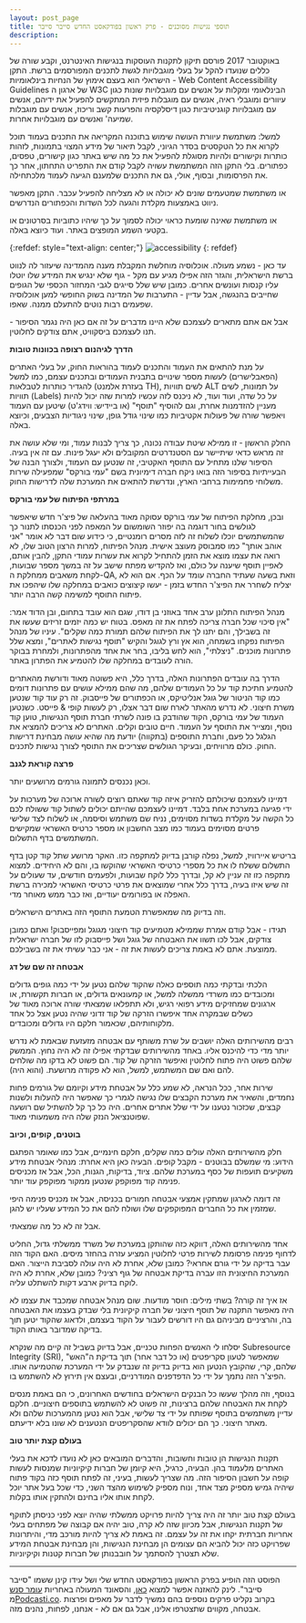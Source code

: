 ```yaml
---
layout: post_page
title: תוספי נגישות מסוכנים - פרק ראשון בפודקאסט החדש סייבר סייבר
description: 
---
```


באוקטובר 2017 פורסם תיקון לתקנות העוסקות בנגישות האינטרנט, וקבע שורה של כללים שנועדו להקל על בעלי מוגבלויות לגשת לתכנים המפורסמים ברשת. התקן הישראלי הוא בעצם אימוץ של הנחיות בינלאומיות - Web Content Accessibility Guidelines של ארגון ה W3C הבינלאומי ומקלות על אנשים עם מוגבלויות שונות כגון עיוורים ומוגבלי ראיה, אנשים עם מוגבלות פיזית המתקשים להפעיל את ידיהם, אנשים עם מוגבלויות קוגניטיביות כגון דיסלקסיה והפרעות קשב וריכוז, אנשים עם מוגבלות שמיעה' ואנשים עם מוגבלויות אחרות.

למשל: משתמשת עיוורת העושה שימוש בתוכנה המקריאה את התכנים בעמוד תוכל לקרוא את כל הטקסטים בסדר הגיוני, לקבל תיאור של מידע המצוי בתמונות, לזהות כותרות וקישורים ולהיות מסוגלת להפעיל את כל מה שיש באתר כגון קישורים, טפסים, כפתורים. בלי התקן הזה המשתמשת עשויה לקבל קודם את התפריט התחתון, אחר כך את הפרסומות, ובסוף, אולי, גם את התכנים שלמענם הגיעה לעמוד מלכתחילה.

או משתמשת שמטעמים שונים לא יכולה או לא מצליחה להפעיל עכבר. התקן מאפשר ניווט באמצעות מקלדת והגעה לכל השדות והכפתורים הנדרשים.

או משתמשת שאינה שומעת כראוי יכולה לסמוך על כך שיהיו כתוביות בסרטונים או בקטעי השמע המופצים באתר. ועוד כיוצא באלה.

{:refdef: style="text-align: center;"}
![accessibility](/img/2018-12-19-00.jpg)
{: refdef}

עד כאן - נשמע מעולה. אוכלוסיה מוחלשת המקבלת מענה מהמדינה שיעזור לה לנווט ברשת הישראלית, והגזר הזה אפילו מגיע עם מקל - גוף שלא ינגיש את המידע שלו יוטלו עליו קנסות ועונשים אחרים. כמובן שיש שלל סייגים לגבי המחזור הכספי של הגופים שחייבים בהנגשה, אבל עדיין - התערבות של המדינה בשוק החופשי למען אוכלוסיה שפעמים רבות נוטים להתעלם ממנה. שאפו.

אבל אם אתם מתארים לעצמכם שלא היינו מדברים על זה אם כאן היה נגמר הסיפור - תנו לעצמכם ביסקוויט, אתם צודקים לחלוטין.

**הדרך לגיהנום רצופה בכוונות טובות**

על מנת להתאים את העמוד והתכנים לעמוד בהוראות החוק, על בעלי האתרים (הפאבלישרים) לעשות מספר שינויים בתבנית העמודים ובתכנים עצמם, כמו למשל להגדיר כותרות לטבלאות (בעזרת אלמנט TH), לשים תוויות ALT על תמונות, לשים תוויות (Labels) על כל שדה, ועוד ועוד, לא ניכנס לזה עכשיו למרות שזה יכול להיות מעניין להזדמנות אחרת, וגם להוסיף "תוסף" (או ביידיש: ווידג'ט) שיטען עם העמוד ויאפשר שורה של פעולות אקטיביות כמו שינוי גודל גופן, שינוי ניגודיות הצבעים, וכיוצא באלה.

החלק הראשון - זו ממילא שיטת עבודה נכונה, כך צריך לבנות עמוד, ומי שלא עושה את זה מראש כדאי שיתיישר עם הסטנדרטים המקובלים ולא יעגל פינות. עם זה אין בעיה. הסיפור שלנו מתחיל עם התוסף האקטיבי, זה שנטען עם העמוד, ולצורך הבנה של הבעייתיות בסיפור הזה בואו ניקח חברה דימיונית בשם "עמי בורקס" שמפעילה שירות משלוחי פחמימות ברחבי הארץ, ונדרשת להתאים את המערכת שלה לדרישות החוק.

**במרתפי הפיתוח של עמי בורקס**

ובכן, מחלקת הפיתוח של עמי בורקס עסוקה מאוד בהעלאה של פיצ'ר חדש שיאפשר לגולשים בחור דוגמה בה יפוזר השומשום על המאפה לפני הכנסתו לתנור כך שהמשתמשים יוכלו לשלוח זה לזה מסרים רומנטיים, כי כידוע שום דבר לא אומר "אני אוהב אותך" כמו סמבוסק מעוצב אישית. מנהל הפיתוח, למרות הרצון הטוב שלו, לא רואה את עצמו מוצא את הזמן להתחיל לקרוא את עשרות עמודי התקן, להבין אותם, לאפיין תוסף שיענה על כולם, ואז להקדיש מפתח שישב על זה במשך מספר שבועות, לקחת משאבים ממחלקת ה-QA, וזאת בשעה שעתיד החברה עומד על הכף. אם הוא לא יצליח לשחרר את הפיצ'ר החדש בזמן - יעשו קיצוצים כואבים במחלקה שלו שיהפכו את פיתוח התוסף למשימה קשה הרבה יותר.

מנהל הפיתוח התלונן ערב אחד באוזני בן דודו, שגם הוא עובד בתחום, ובן הדוד אמר: "אין סיכוי שכל חברה צריכה לפתח את זה מאפס. בטוח יש כמה יזמים זריזים שעשו את זה בשבילך, והם יתנו לך את הפיתוח שלהם תמורת כמה שקלים". עיניו של מנהל הפיתוח נפקחו בשמחה, הוא אץ ורץ לגוגל והקיש "תוסף נגישות לאתרים", ומצא שלל פתרונות מוכנים. "ניצלתי", הוא לחש בליבו, בחר את אחד מהפתרונות, ולמחרת בבוקר הורה לעובדים במחלקה שלו להטמיע את הפתרון באתר.

הדרך בה עובדים הפתרונות האלה, בדרך כלל, היא פשוטה מאוד ודורשת מהאתרים להטמיע חתיכת קוד על כל העמודים שלהם, מה שהם ממילא עושים עם פתרונות דומים כמו קוד הניטור של גוגל אנליטיקס, או הכפתורים של פייסבוק. זה רק עוד קוד שנטען משרת חיצוני. לא נדרש מהאתר לארח שום דבר אצלו, רק לעשות קופי & פייסט. כשנטען העמוד של עמי בורקס, הקוד שהודבק בו פונה לשרתי חברת תוסף הנגישות, טוען קוד נוסף, ומצייר את התוסף על העמוד. חיים טובים וקלים. האתרים לא צריכים להמציא את הגלגל כל פעם, וחברת התוספים (בתקווה) יודעת מה שהיא עושה מבחינת דרישות החוק. כולם מרוויחים, ובעיקר הגולשים שצריכים את התוסף לצורך נגישות לתכנים.

**פרצה קוראת לגנב**

וכאן נכנסים לתמונה גורמים מרושעים יותר.

דמיינו לעצמכם שיכולתם להזריק איזה קוד שאתם רוצים לשורה ארוכה של מערכות על ידי פגיעה במערכת אחת בלבד. דמיינו לעצמכם שהייתם יכולים לשתול קוד ששולח לכם כל הקשה על מקלדת בשדות מסוימים, נניח שם משתמש וסיסמה, או לשלוח לצד שלישי פרטים מסוימים בעמוד כמו מצב החשבון או מספר כרטיס האשראי שמקישים המשתמשים בדף התשלום. 

בריטיש איירוויז, למשל, נפלה קורבן בדיוק למתקפה כזו. האקר מרושע שתל קוד קטן בדף התשלום ששלח לו את כל מספרי כרטיסי האשראי שהוקשו בו, והם לא היחידים. למצוא מתקפה כזו זה עניין לא קל, ובדרך כלל לוקח שבועות, ולפעמים חודשים, עד שעולים על זה שיש איזו בעיה, בדרך כלל אחרי שמוצאים את פרטי כרטיסי האשראי למכירה ברשת האפלה או בפורומים יעודיים, ואז כבר ממש מאוחר מדי. 

וזה בדיוק מה שמאפשרת הטמעת התוסף הזה באתרים הישראלים.

תגידו - אבל קודם אמרת שממילא מטמיעים קוד חיצוני מגוגל ומפייסבוק! ואתם כמובן צודקים, אבל לכו תשוו את האבטחה של גוגל ושל פייסבוק לזו של חברה ישראלית ממוצעת. אתם לא באמת צריכים לעשות את זה - אני כבר עשיתי את זה בשבילכם.

**אבטחה זה שם של דג**

הלכתי ובדקתי כמה תוספים כאלה שהקוד שלהם נטען על ידי כמה גופים גדולים ומכובדים כמו משרדי ממשלה למשל, או קמעונאים גדולים, או חברות תקשורת, או ארגונים שמחזיקים מידע רפואי רגיש, ולא תתפלאו שמצאתי שורה ארוכה מאוד של כשלים שבמקרה אחד איפשרו הזרקה של קוד זדוני שהיה נטען אצל כל אחד מלקוחותיהם, שכאמור חלקם היו גדולים ומכובדים.

רבים מהשירותים האלה יושבים על שרת משותף עם אבטחה מזעזעת שבאמת לא נדרש יותר מדי כדי להיכנס אליו. באחד מהשירותים שבדקתי אפילו זה לא היה נחוץ. הממשק שלהם פשוט היה פתוח לחלוטין ואיפשר הזרקה של קוד. הם פשוט לא בדקו מה שולחים להם ואם שם המשתמש, למשל, הוא לא פקודה מרושעת. (והוא היה).

שירות אחר, ככל הנראה, לא שמע כלל על אבטחת מידע וקיומם של גורמים פחות נחמדים, והשאיר את מערכת הקבצים שלו נגישה לגמרי כך שאפשר היה להעלות ולשנות קבצים, שכזכור נטענו על ידי שלל אתרים אחרים. היה כל כך קל להשתיל שם רושעה שפוטנציאל הנזק שלה היה משמעותי מאוד.

**בוטנים, קופים, וכיוב**

חלק מהשירותים האלה עולים כמה שקלים, חלקם חינמיים, אבל כמו שאומר הפתגם הידוע: מי שמשלם בבוטנים - מקבל קופים. הבעיה כאן היא אחרת: מנהלי אבטחת מידע משקיעים תועפות של כסף במערכת שלהם. ציוד, בדיקות, הגנות, הכל, אבל אז מכניסים פנימה קוד מפוקפק שנטען ממקור מפוקפק עוד יותר.

זה דומה לארגון שמתקין אמצעי אבטחה חמורים בכניסה, אבל אז מכניס פנימה היפי שמזמין את כל החברים המפוקפקים שלו ושולח להם את כל המידע שעליו יש להגן.

אבל זה לא כל מה שמצאתי.

אחד מהשירותים האלה, דווקא כזה שהותקן במערכת של משרד ממשלתי גדול, החליט לדחוף פנימה פרסומת לשירות פרטי לחלוטין המציע עזרה בהחזר מיסים. האם הקוד הזה עבר בדיקה על ידי גורם אחראי? כמובן שלא, אחרת לא היה עולה לסביבת הייצור. האם המערכת החיצונית הזו עברה בדיקת אבטחה של גוף רציני? כמובן שלא, אחרת לא היה לוקח בדיוק ארבע דקות להשתלט עליה.

אז איך זה קורה? בשתי מילים: חוסר מודעות. שום מנהל אבטחה שמכבד את עצמו לא היה מאפשר התקנה של תוסף חיצוני של חברה קיקיונית בלי שבדק בעצמו את האבטחה בה, והרציניים מביניהם גם היו דורשים לעבור על הקוד בעצמם, ולדאוג שהקוד יטען תוך בדיקה שמדובר באותו הקוד.

יסלחו לי האנשים הפחות טכניים, אבל בדיוק בשביל זה קיים מה שנקרא Subresource Integrity (SRI), שמאפשר לטעון סקריפטים (או כל דבר אחר) תוך בדיקת ה"האש" שלהם, קרי, שהקובץ הנטען הוא בדיוק בדיוק זה שנבדק על ידי המערכת שהטמיעה אותו. הפיצ'ר הזה נתמך על ידי כל הדפדפנים המודרניים, ובעצם אין תירוץ לא להשתמש בו.

בנוסף, וזה מהלך שעשו כל הבנקים הישראלים בחודשים האחרונים, כי הם באמת מנסים לקחת את האבטחה שלהם ברצינות, זה פשוט לא להשתמש בתוספים חיצוניים. חלקם עדיין משתמשים בתוסף שפותח על ידי צד שלישי, אבל הוא נטען מהמערכות שלהם ולא מאתר חיצוני. כך הם יכולים לוודא שהסקריפטים הנטענים לא שונו בלא ידיעתם.

**בעולם קצת יותר טוב**

תקנות הנגישות הן טובות וחשובות, והדברים המובאים כאן לא נועדו לדכא את בעלי האתרים מלעמוד בהן. הבעיה, כרגיל, היא קיומן של חברות קיקיוניות שמנסות לעשות קופה על חשבון הסיפור הזה. מה שצריך לעשות, בעיני, זה לפתח תוסף כזה בקוד פתוח שיהיה גמיש מספיק מצד אחד, ונוח מספיק לשימוש מהצד השני, כדי שכל בעל אתר יוכל לקחת אותו אליו בחינם ולהתקין אותו בקלות.

בעולם קצת טוב יותר זה היה צריך להיות פרויקט ממשלתי שהיה יוצא לפני כניסתן לתוקף של תקנות הנגישות, אבל מכיוון שזה לא קרה, טוב יהיה אם קבוצה של מפתחים בעלי אחריות חברתית יקחו את זה על עצמם. זה באמת לא צריך להיות מורכב מדי, והיתרונות שפרויקט כזה יכול להביא הם עצומים הן מבחינת הנגישות, והן מבחינת אבטחת המידע שלא תצטרך להסתמך על חובבנותן של חברות קטנות וקיקיוניות.

---

הפוסט הזה הופיע בפרק הראשון בפודקאסט החדש שלי ושל עידו קינן ששמו "סייבר סייבר". לינק להאזנה אפשר למצוא [כאן](https://www.podbean.com/media/share/pb-vu73d-a23292), והסאונד המעולה באחריות [עומר סנש](http://omer.16mb.com/) מ[Podcasti.co](https://www.podcasti.co/). בקרוב נקליט פרקים נוספים בהם נמשיך לדבר על מאפים ופרצות אבטחה, מקווים שתצטרפו אלינו, אבל גם אם לא - אנחנו, לפחות, נהנים מזה.


